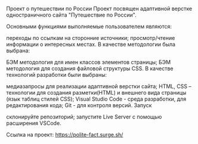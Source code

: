 Проект о путешествии по России
Проект посвящен адаптивной верстке одностраничного сайта "Путешествие по России". 

Основными функциями выполняемые пользователем являются:

переходы по ссылкам на сторонние источники;
просмотр/чтение информации о интересных местах.
В качестве методологии была выбрана:

БЭМ методология для имен классов элементов страницы;
БЭМ методология для создания файловой структуры CSS.
В качестве технологий разработки были выбраны:

медиазапросы для реализации адаптивной верстки сайта;
HTML, CSS – технологии для создания разметки(HTML) и внешнего вида страницы (язык таблиц стилей CSS);
Visual Studio Code - среда разработки, для редактирования кода;
Git - для контроля версий.
Запуск

склонируйте репозиторий;
запустите Live Server с помощью расширения VSCode.

Ссылка на проект:
 https://polite-fact.surge.sh/
